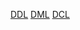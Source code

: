 [DDL](https://kahnco.tistory.com/27)
[DML](https://kahnco.tistory.com/28)
[DCL](https://kahnco.tistory.com/29)